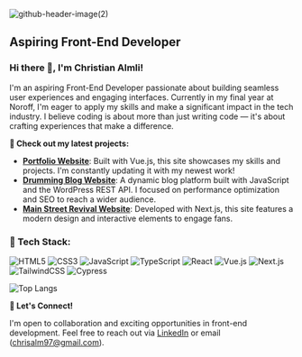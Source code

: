![github-header-image(2)](https://github.com/chralmli/chralmli/assets/59100233/dc06609f-3e0b-4b60-b2db-faf1e886a2c5)
## Aspiring Front-End Developer

### Hi there 👋, I'm Christian Almli!

I'm an aspiring Front-End Developer passionate about building seamless user experiences and engaging interfaces. Currently in my final year at Noroff, I'm eager to apply my skills and make a significant impact in the tech industry. I believe coding is about more than just writing code — it's about crafting experiences that make a difference.

**🚀 Check out my latest projects:**

*   **[Portfolio Website](https://almlli-portfolio.netlify.app/)**: Built with Vue.js, this site showcases my skills and projects. I'm constantly updating it with my newest work!
*   **[Drumming Blog Website](link-to-your-blog)**: A dynamic blog platform built with JavaScript and the WordPress REST API. I focused on performance optimization and SEO to reach a wider audience.
*   **[Main Street Revival Website](link-to-band-website)**: Developed with Next.js, this site features a modern design and interactive elements to engage fans.

### 🚀 Tech Stack:
![HTML5](https://img.shields.io/badge/-HTML5-%23E34F26?style=flat&logo=html5&logoColor=white)
![CSS3](https://img.shields.io/badge/-CSS3-%231572B6?style=flat&logo=css3)
![JavaScript](https://img.shields.io/badge/-JavaScript-%23F7DF1E?style=flat&logo=javascript&logoColor=black)
![TypeScript](https://img.shields.io/badge/typescript-%23007ACC.svg?style=for-the-badge&logo=typescript&logoColor=white)
![React](https://img.shields.io/badge/-React-%2361DAFB?style=flat&logo=react&logoColor=white)
![Vue.js](https://img.shields.io/badge/-Vue.js-%234FC08D?style=flat&logo=vue.js&logoColor=white)
![Next.js](https://img.shields.io/badge/-Next.js-%23000000?style=flat&logo=next.js&logoColor=white)
![TailwindCSS](https://img.shields.io/badge/-TailwindCSS-%2338B2AC?style=flat&logo=tailwind-css&logoColor=white)
![Cypress](https://img.shields.io/badge/-Cypress-%2317202C?style=flat&logo=cypress&logoColor=white)

![Top Langs](https://github-readme-stats.vercel.app/api/top-langs/?username=chralmli&layout=compact)


**🤝 Let's Connect!**

I'm open to collaboration and exciting opportunities in front-end development. Feel free to reach out via [LinkedIn]([your-linkedin-profile](https://www.linkedin.com/in/christian-almli-4b82b8196/)) or email (chrisalm97@gmail.com).
